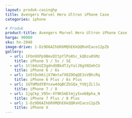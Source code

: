 ```yaml
---
layout: produk-casinghp
title: Avengers Marvel Hero Ultron iPhone Case
categories: iphone

# Produk
product-title: Avengers Marvel Hero Ultron iPhone Case
harga: 90000
sku: hn-2048
image-drive: 1-Dz9D6AIhbRXMQhE6kQQRxHIaco12pZb
gallery:
  - url: 1FOn9XPp9BmvDItpYlPo8Sc_kQDzu0SMz
    title: iPhone 5 / 5s / SE
  - url: 1tl6dzUZ3gdndXBkdTJyYalJ0gtNImhCU
    title: iPhone 6 / 6s
  - url: 1n5tQskKijX7WotafX0ZOOqQE3sVBhcRq
    title: iPhone 6 Plus / 6s Plus
  - url: 1GTUMUdYBYnxw4dqBCZbSQa_YVQjZLlJu
    title: iPhone 7 / 8
  - url: 1jqCkp_V95n-XY9KSmEtmjy5xebBpha_N
    title: iPhone 7 Plus / 8 Plus
  - url: 1-Dz9D6AIhbRXMQhE6kQQRxHIaco12pZb
    title: iPhone X
---
```

